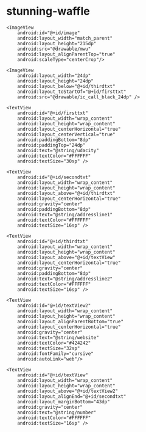 # stunning-waffle<?xml version="1.0" encoding="utf-8"?>
<RelativeLayout xmlns:android="http://schemas.android.com/apk/res/android"
    xmlns:app="http://schemas.android.com/apk/res-auto"
    xmlns:tools="http://schemas.android.com/tools"
    android:layout_width="match_parent"
    android:layout_height="match_parent"
    tools:context="com.example.zaydboon.helloandroid1.MainActivity"
    android:background="#0091EA">


    <ImageView
        android:id="@+id/image"
        android:layout_width="match_parent"
        android:layout_height="215dp"
        android:src="@drawable/mwu"
        android:layout_alignParentTop="true"
        android:scaleType="centerCrop"/>

    <ImageView
        android:layout_width="24dp"
        android:layout_height="24dp"
        android:layout_below="@+id/thirdtxt"
        android:layout_toStartOf="@+id/firsttxt"
        android:src="@drawable/ic_call_black_24dp" />

    <TextView
        android:id="@+id/firsttxt"
        android:layout_width="wrap_content"
        android:layout_height="wrap_content"
        android:layout_centerHorizontal="true"
        android:layout_centerVertical="true"
        android:paddingBottom="8dp"
        android:paddingTop="24dp"
        android:text="@string/udacity"
        android:textColor="#FFFFFF"
        android:textSize="30sp" />

    <TextView
        android:id="@+id/secondtxt"
        android:layout_width="wrap_content"
        android:layout_height="wrap_content"
        android:layout_above="@+id/thirdtxt"
        android:layout_centerHorizontal="true"
        android:gravity="center"
        android:paddingBottom="8dp"
        android:text="@string/addressline1"
        android:textColor="#FFFFFF"
        android:textSize="16sp" />

    <TextView
        android:id="@+id/thirdtxt"
        android:layout_width="wrap_content"
        android:layout_height="wrap_content"
        android:layout_above="@+id/textView"
        android:layout_centerHorizontal="true"
        android:gravity="center"
        android:paddingBottom="8dp"
        android:text="@string/addressline2"
        android:textColor="#FFFFFF"
        android:textSize="16sp" />

    <TextView
        android:id="@+id/textView2"
        android:layout_width="wrap_content"
        android:layout_height="wrap_content"
        android:layout_alignParentBottom="true"
        android:layout_centerHorizontal="true"
        android:gravity="center"
        android:text="@string/website"
        android:textColor="#424242"
        android:textSize="32sp"
        android:fontFamily="cursive"
        android:autoLink="web"/>

    <TextView
        android:id="@+id/textView"
        android:layout_width="wrap_content"
        android:layout_height="wrap_content"
        android:layout_above="@+id/textView2"
        android:layout_alignEnd="@+id/secondtxt"
        android:layout_marginBottom="43dp"
        android:gravity="center"
        android:text="@string/number"
        android:textColor="#FFFFFF"
        android:textSize="16sp" />



</RelativeLayout>
